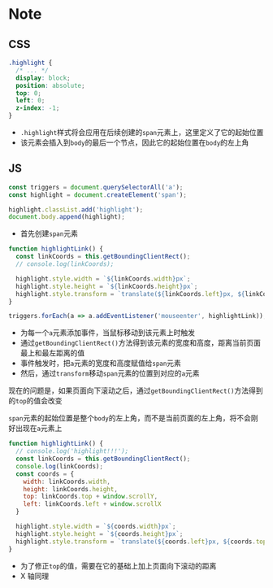 # Note

## CSS

```css
.highlight {
  /* ... */
  display: block;
  position: absolute;
  top: 0;
  left: 0;
  z-index: -1;
}
```

+ `.highlight`样式将会应用在后续创建的`span`元素上，这里定义了它的起始位置
+ 该元素会插入到`body`的最后一个节点，因此它的起始位置在`body`的左上角

## JS

```js
const triggers = document.querySelectorAll('a');
const highlight = document.createElement('span');

highlight.classList.add('highlight');
document.body.append(highlight);
```

+ 首先创建`span`元素

```js
function highlightLink() {
  const linkCoords = this.getBoundingClientRect();
  // console.log(linkCoords);

  highlight.style.width = `${linkCoords.width}px`;
  highlight.style.height = `${linkCoords.height}px`;
  highlight.style.transform = `translate(${linkCoords.left}px, ${linkCoords.top}px)`;
}

triggers.forEach(a => a.addEventListener('mouseenter', highlightLink));
```

+ 为每一个`a`元素添加事件，当鼠标移动到该元素上时触发
+ 通过`getBoundingClientRect()`方法得到该元素的宽度和高度，距离当前页面最上和最左距离的值
+ 事件触发时，把`a`元素的宽度和高度赋值给`span`元素
+ 然后，通过`transform`移动`span`元素的位置到对应的`a`元素

现在的问题是，如果页面向下滚动之后，通过`getBoundingClientRect()`方法得到的`top`的值会改变

`span`元素的起始位置是整个`body`的左上角，而不是当前页面的左上角，将不会刚好出现在`a`元素上

```js
function highlightLink() {
  // console.log('highlight!!!');
  const linkCoords = this.getBoundingClientRect();
  console.log(linkCoords);
  const coords = {
    width: linkCoords.width,
    height: linkCoords.height,
    top: linkCoords.top + window.scrollY,
    left: linkCoords.left + window.scrollX
  }

  highlight.style.width = `${coords.width}px`;
  highlight.style.height = `${coords.height}px`;
  highlight.style.transform = `translate(${coords.left}px, ${coords.top}px)`;
}
```

+ 为了修正`top`的值，需要在它的基础上加上页面向下滚动的距离
+ X 轴同理
